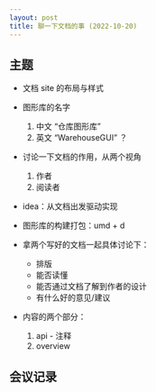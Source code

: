 ```yaml
---
layout: post
title: 聊一下文档的事 (2022-10-20)
---
```


## 主题

- 文档 site 的布局与样式
- 图形库的名字

  1. 中文 “仓库图形库”
  2. 英文 “WarehouseGUI” ？

- 讨论一下文档的作用，从两个视角

  1. 作者
  2. 阅读者

- idea：从文档出发驱动实现

- 图形库的构建打包：umd + d
- 拿两个写好的文档一起具体讨论下：

  - 排版
  - 能否读懂
  - 能否通过文档了解到作者的设计
  - 有什么好的意见/建议

- 内容的两个部分：

  1. api - 注释
  2. overview

## 会议记录